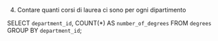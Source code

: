 4. Contare quanti corsi di laurea ci sono per ogni dipartimento

SELECT `department_id`, COUNT(*) AS `number_of_degrees` FROM `degrees` GROUP BY `department_id`;